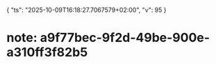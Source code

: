 ﻿{ "ts": "2025-10-09T16:18:27.7067579+02:00", "v": 95 }
# note: a9f77bec-9f2d-49be-900e-a310ff3f82b5
